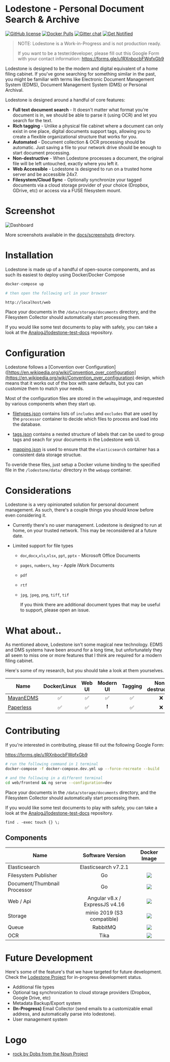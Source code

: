# Lodestone - Personal Document Search & Archive

[![GitHub license](https://img.shields.io/github/license/AnalogJ/lodestone.svg?style=flat-square)](https://github.com/AnalogJ/lodestone/blob/master/LICENSE)
[![Docker Pulls](https://img.shields.io/docker/pulls/analogj/lodestone.svg?style=flat-square)](https://hub.docker.com/r/analogj/lodestone)
[![Gitter chat](https://img.shields.io/badge/chat-on%20gitter-brightgreen?style=flat-square)](https://gitter.im/lodestone-chat/devs)
[![Get Notified](https://img.shields.io/badge/notify%20me-sign%20up-critical?style=flat-square)](https://forms.gle/u1RXnbocbFWqfxGb9)

> NOTE: Lodestone is a Work-in-Progress and is not production ready.
> 
> If you want to be a tester/developer, please fill out this Google Form with your contact information: https://forms.gle/u1RXnbocbFWqfxGb9

Lodestone is designed to be the modern and digital equivalent of a home filing cabinet.
If you've gone searching for something similar in the past, you might be familiar with terms like Electronic Document
Management System (EDMS), Document Management System (DMS) or Personal Archival.

Lodestone is designed around a handful of core features:

- **Full text document search** - It doesn't matter what format you're document is in, we should be able to parse it (using OCR) and let you search for the text.
- **Rich tagging** - Unlike a physical file cabinet where a document can only exist in one place, digital documents support tags, allowing you to create a flexible organizational structure that works for you.
- **Automated** - Document collection & OCR processing should be automatic. Just saving a file to your network drive should be enough to start document processing.
- **Non-destructive** - When Lodestone processes a document, the original file will be left untouched, exactly where you left it.
- **Web Accessible** - Lodestone is designed to run on a trusted home server and be accessible 24x7.
- **Filesystem/Cloud Sync** - Optionally synchronize your tagged documents via a cloud storage provider of your choice (Dropbox, GDrive, etc) or access via a FUSE filesystem mount.

# Screenshot

![Dashboard](docs/screenshots/dashboard.png)

More screenshots available in the [docs/screenshots](docs/screenshots) directory.

# Installation

Lodestone is made up of a handful of open-source components, and as such its easiest to deploy using Docker/Docker Compose

```bash
docker-compose up

# then open the following url in your browser

http://localhost/web
```

Place your documents in the `/data/storage/documents` directory, and the Filesystem Collector should automatically start processing them.

If you would like some test documents to play with safely, you can take a look at the [AnalogJ/lodestone-test-docs](https://github.com/AnalogJ/lodestone-test-docs)
repository.

# Configuration

Lodestone follows a [Convention over Configuration]([https://en.wikipedia.org/wiki/Convention_over_configuration](https://en.wikipedia.org/wiki/Convention_over_configuration) design, which means that it works out of the box with sane defaults, but you can customize them to match your needs.

Most of the configuration files are stored in the `webapp`image, and requested by various components when they start up. 

- [filetypes.json](web/backend/data/filetypes.json) contains lists of `includes` and `excludes` that are used by the `processor` container to decide which files to process and load into the database. 

- [tags.json](web/backend/data/tags.json) contains a nested structure of labels that can be used to group tags and seach for your documents in the Lodestone web UI. 

- [mapping.json](web/backend/data/mappings.json) is used to ensure that the `elasticsearch` container has a consistent data storage structue. 

To overide these files, just setup a Docker volume binding to the specified file in the `/lodestone/data/` directory in the `webapp` container. 



# Considerations

Lodestone is a very opinionated solution for personal document management. As such, there's a couple things you should know before even considering it.

- Currently there's no user management. Lodestone is designed to run at home, on your trusted network. This may be reconsidered at a future date.

- Limited support for file types
  
  - `doc`,`docx`,`xls`,`xlsx`, `ppt`, `pptx` - Microsoft Office Documents
  
  - `pages`, `numbers`, `key` - Apple iWork Documents
  
  - `pdf`
  
  - `rtf`
  
  - `jpg`, `jpeg`, `png`, `tiff`, `tif`
    
    If you think there are additional document types that may be useful to support, please open an issue.

# What about..

As mentioned above, Lodestone isn't some magical new technology. EDMS and DMS systems have been around for a long time,
but unfortunately they all seem to miss one or more features that I think are required for a modern filing cabinet.

Here's some of my research, but you should take a look at them yourselves.

| Name                                                            | Docker/Linux       | Web UI             | Modern UI                | Tagging            | Non-destructive | OCR                | Watch Folder       | Email Import       |
| --------------------------------------------------------------- |:------------------:|:------------------:|:------------------------:|:------------------:|:---------------:|:------------------:|:------------------:|:------------------:|
| [MayanEDMS](https://www.mayan-edms.com/)                        | :white_check_mark: | :white_check_mark: | :white_check_mark:       | :white_check_mark: | :x:             | :white_check_mark: | :white_check_mark: | :white_check_mark: |
| [Paperless](https://github.com/the-paperless-project/paperless) | :white_check_mark: | :white_check_mark: | :heavy_exclamation_mark: | :white_check_mark: | :x:             | :white_check_mark: | :white_check_mark: | :white_check_mark: |

# Contributing

If you're interested in contributing, please fill out the following Google Form:

https://forms.gle/u1RXnbocbFWqfxGb9

```bash
# run the following command in 1 terminal
docker-compose -f docker-compose.dev.yml up --force-recreate --build

# and the following in a different terminal
cd web/frontend && ng serve --configuration=dev
```

Place your documents in the `/data/storage/documents` directory, and the Filesystem Collector should automatically start processing them.

If you would like some test documents to play with safely, you can take a look at the [AnalogJ/lodestone-test-docs](https://github.com/AnalogJ/lodestone-test-docs)
repository.

`find . -exec touch {} \;`

## Components

| Name                         | Software Version               | Docker Image                                                                                                                                                                                 |
| ---------------------------- |:------------------------------:|:--------------------------------------------------------------------------------------------------------------------------------------------------------------------------------------------:|
| Elasticsearch                | Elasticsearch v7.2.1           |                                                                                                                                                                                              |
| Filesystem Publisher         | Go                             | [![](https://images.microbadger.com/badges/image/analogj/lodestone:fscrawler.svg)](https://microbadger.com/images/analogj/lodestone:fscrawler "Get your own image badge on microbadger.com") |
| Document/Thumbnail Processor | Go                             | [![](https://images.microbadger.com/badges/image/analogj/lodestone:processor.svg)](https://microbadger.com/images/analogj/lodestone:processor "Get your own image badge on microbadger.com") |
| Web / Api                    | Angular v8.x / ExpressJS v4.16 | [![](https://images.microbadger.com/badges/image/analogj/lodestone:web.svg)](https://microbadger.com/images/analogj/lodestone:web "Get your own image badge on microbadger.com")             |
| Storage                      | minio 2019 (S3 compatible)     | [![](https://images.microbadger.com/badges/image/minio/minio.svg)](https://microbadger.com/images/minio/minio "Get your own image badge on microbadger.com")                                 |
| Queue                        | RabbitMQ                       | [![](https://images.microbadger.com/badges/image/analogj/lodestone:rabbitmq.svg)](https://microbadger.com/images/analogj/lodestone:rabbitmq "Get your own image badge on microbadger.com")   |
| OCR                          | Tika                           | [![](https://images.microbadger.com/badges/image/analogj/lodestone:tika.svg)](https://microbadger.com/images/analogj/lodestone:tika "Get your own image badge on microbadger.com")           |

# Future Development

Here's some of the feature's that we have targeted for future development. Check the [Lodestone Project](https://github.com/AnalogJ/lodestone/projects/1) for in-progress development status.

- Additional file types
- Optional tag synchronization to cloud storage providers (Dropbox, Google Drive, etc)
- Metadata Backup/Export system
- **(In-Progress)** Email Collector (send emails to a customizable email address, and automatically parse into lodestone).
- User management system

# Logo

- [rock by Dobs from the Noun Project](https://thenounproject.com/term/rock/481051)

